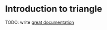 # Introduction to triangle

TODO: write [great documentation](http://jacobian.org/writing/what-to-write/)
